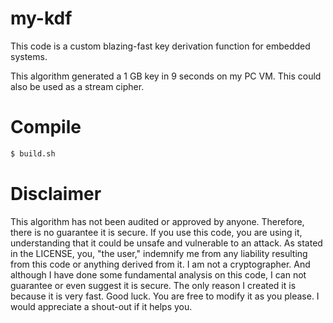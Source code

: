# my-kdf
This code is a custom blazing-fast key derivation function for embedded systems.

This algorithm generated a 1 GB key in 9 seconds on my PC VM. 
This could also be used as a stream cipher.

# Compile
```sh
$ build.sh
```

# Disclaimer
This algorithm has not been audited or approved by anyone. Therefore, there is no guarantee it is secure. If you use this code, you are using it, understanding that it could be unsafe and vulnerable to an attack. As stated in the LICENSE, you, "the user," indemnify me from any liability resulting from this code or anything derived from it. I am not a cryptographer. And although I have done some fundamental analysis on this code, I can not guarantee or even suggest it is secure. The only reason I created it is because it is very fast. Good luck. You are free to modify it as you please. I would appreciate a shout-out if it helps you.